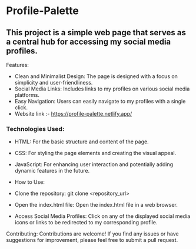 # Profile-Palette
## This project is a simple web page that serves as a central hub for accessing my social media profiles.
Features:
 * Clean and Minimalist Design: The page is designed with a focus on simplicity and user-friendliness.
 * Social Media Links: Includes links to my profiles on various social media platforms.
 * Easy Navigation: Users can easily navigate to my profiles with a single click.
 * Website link :- https://profile-palette.netlify.app/

### Technologies Used:
 * HTML: For the basic structure and content of the page.
 * CSS: For styling the page elements and creating the visual appeal.
 * JavaScript: For enhancing user interaction and potentially adding dynamic features in the future.
 
 * How to Use:
 * Clone the repository:
   git clone <repository_url>

 * Open the index.html file: Open the index.html file in a web browser.
 * Access Social Media Profiles: Click on any of the displayed social media icons or links to be redirected to my corresponding profile.

Contributing:
Contributions are welcome! If you find any issues or have suggestions for improvement, please feel free to submit a pull request.
